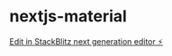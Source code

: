 # nextjs-material

[Edit in StackBlitz next generation editor ⚡️](https://stackblitz.com/~/github.com/afshinator/nextjs-material)